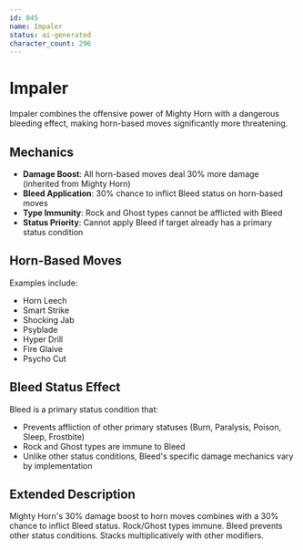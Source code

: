 ```yaml
---
id: 845
name: Impaler
status: ai-generated
character_count: 296
---
```


# Impaler

Impaler combines the offensive power of Mighty Horn with a dangerous bleeding effect, making horn-based moves significantly more threatening.

## Mechanics

- **Damage Boost**: All horn-based moves deal 30% more damage (inherited from Mighty Horn)
- **Bleed Application**: 30% chance to inflict Bleed status on horn-based moves
- **Type Immunity**: Rock and Ghost types cannot be afflicted with Bleed
- **Status Priority**: Cannot apply Bleed if target already has a primary status condition

## Horn-Based Moves

Examples include:
- Horn Leech
- Smart Strike
- Shocking Jab
- Psyblade
- Hyper Drill
- Fire Glaive
- Psycho Cut

## Bleed Status Effect

Bleed is a primary status condition that:
- Prevents affliction of other primary statuses (Burn, Paralysis, Poison, Sleep, Frostbite)
- Rock and Ghost types are immune to Bleed
- Unlike other status conditions, Bleed's specific damage mechanics vary by implementation

## Extended Description

Mighty Horn's 30% damage boost to horn moves combines with a 30% chance to inflict Bleed status. Rock/Ghost types immune. Bleed prevents other status conditions. Stacks multiplicatively with other modifiers.